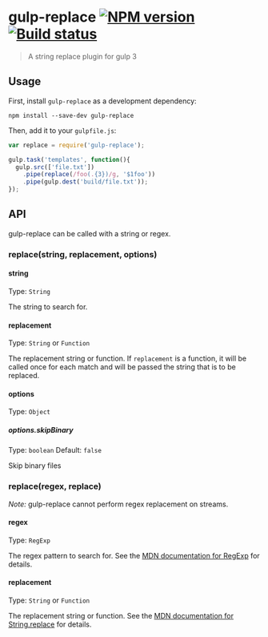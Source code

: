 # gulp-replace [![NPM version][npm-image]][npm-url] [![Build status][travis-image]][travis-url]
> A string replace plugin for gulp 3

## Usage

First, install `gulp-replace` as a development dependency:

```shell
npm install --save-dev gulp-replace
```

Then, add it to your `gulpfile.js`:

```javascript
var replace = require('gulp-replace');

gulp.task('templates', function(){
  gulp.src(['file.txt'])
    .pipe(replace(/foo(.{3})/g, '$1foo'))
    .pipe(gulp.dest('build/file.txt'));
});
```


## API

gulp-replace can be called with a string or regex.

### replace(string, replacement, options)

#### string
Type: `String`

The string to search for.

#### replacement
Type: `String` or `Function`

The replacement string or function. If `replacement` is a function, it will be called once for each match and will be passed the string that is to be replaced.

#### options
Type: `Object`

##### options.skipBinary
Type: `boolean`
Default: `false`

Skip binary files

### replace(regex, replace)

*Note:* gulp-replace cannot perform regex replacement on streams.

#### regex
Type: `RegExp`

The regex pattern to search for. See the [MDN documentation for RegExp] for details.

#### replacement
Type: `String` or `Function`

The replacement string or function. See the [MDN documentation for String.replace] for details.

[MDN documentation for RegExp]: https://developer.mozilla.org/en-US/docs/Web/JavaScript/Reference/Global_Objects/RegExp
[MDN documentation for String.replace]: https://developer.mozilla.org/en-US/docs/Web/JavaScript/Reference/Global_Objects/String/replace#Specifying_a_string_as_a_parameter

[travis-url]: http://travis-ci.org/lazd/gulp-replace
[travis-image]: https://secure.travis-ci.org/lazd/gulp-replace.svg?branch=master
[npm-url]: https://npmjs.org/package/gulp-replace
[npm-image]: https://badge.fury.io/js/gulp-replace.svg
